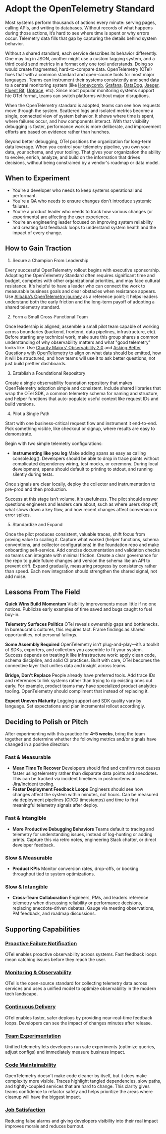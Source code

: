# Adopt the OpenTelemetry Standard

Most systems perform thousands of actions every minute: serving pages, calling APIs, and writing to databases. Without records of what happens during those actions, it’s hard to see where time is spent or why errors occur. Telemetry data fills that gap by capturing the details behind system behavior.

Without a shared standard, each service describes its behavior differently. One may log in JSON, another might use a custom tagging system, and a third could send metrics in a format only one tool understands. Doing so would create fragmented, hard-to-compare data. OpenTelemetry (OTel) fixes that with a common standard and open-source tools for most major languages. Teams can instrument their systems consistently and send data to a central monitoring system (like [Honeycomb](https://www.honeycomb.io/), [Grafana](https://grafana.com/), [DataDog](https://www.datadoghq.com/), [Jaeger](https://www.jaegertracing.io/), [Fluent Bit](https://fluentbit.io/), [Uptrace](https://uptrace.dev/), etc). Since most popular monitoring systems support hte OTel format, teams can switch platforms without major disruptions.

When the OpenTelemetry standard is adopted, teams can see how requests move through the system. Scattered logs and isolated metrics become a single, connected view of system behavior. It shows where time is spent, where failures occur, and how components interact. With that visibility debugging is faster, performance work is more deliberate, and improvement efforts are based on evidence rather than hunches.

Beyond better debugging, OTel positions the organization for long-term data leverage. When you control your telemetry pipeline, you own your data, your schema, and your tooling. That gives your organization the ability to evolve, enrich, analyze, and build on the information that drives decisions, without being constrained by a vendor's roadmap or data model.

## When to Experiment

- You're a developer who needs to keep systems operational and performant.
- You're a QA who needs to ensure changes don't introduce systemic failures.
- You're a product leader who needs to track how various changes (or experiments) are affecting the user experience.
- You’re an engineering leader focused on improving system reliability and creating fast feedback loops to understand system health and the impact of every change.

## How to Gain Traction

1. Secure a Champion From Leadership

Every successful OpenTelemetry rollout begins with executive sponsorship. Adopting the OpenTelemetry Standard often requires significant time and budget, competes with other organizational priorities, and may face cultural resistance. It's helpful to have a leader who can connect the work to measurable business goals and clear obstacles when resistance appears. Use [Alibaba’s OpenTelemetry journey](/resources/tech/otel/alibaba-opentelemetry-journey.md) as a reference point; it helps leaders understand both the early friction and the long-term payoff of adopting a shared telemetry standard.

2. Form a Small Cross-Functional Team

Once leadership is aligned, assemble a small pilot team capable of working across boundaries (backend, frontend, data pipelines, infrastructure, etc). Before starting any technical work, make sure this group shares a common understanding of why observability matters and what "good telemetry" looks like. Use [Charity Majors' Observability 2.0](/resources/tech/otel/observability-2-0-honeycomb.md) and [Asking Better Questions with OpenTelemetry](/resources/tech/otel/asking-better-questions-with-opentelemetry.md) to align on what data should be emitted, how it will be structured, and how teams will use it to ask better questions, not just build prettier dashboards.

3. Establish a Foundational Repository

Create a single observability foundation repository that makes OpenTelemetry adoption simple and consistent. Include shared libraries that wrap the OTel SDK, a common telemetry schema for naming and structure, and helper functions that auto-populate useful context like request IDs and build versions.

4. Pilot a Single Path

Start with one business-critical request flow and instrument it end-to-end. Pick something visible, like checkout or signup, where results are easy to demonstrate.

Begin with two simple telemetry configurations:

- **Instrumenting like you log** Make adding spans as easy as calling console.log(). Developers should be able to drop in trace points without complicated dependency wiring, test mocks, or ceremony. During local development, spans should default to printing to stdout, and running silently during tests.

Once signals are clear locally, deploy the collector and instrumentation to pre-prod and then production.

Success at this stage isn’t volume, it's usefulness. The pilot should answer questions engineers and leaders care about, such as where users drop off, what slows down a key flow, and how recent changes affect conversion or error spikes.

5. Standardize and Expand

Once the pilot produces consistent, valuable traces, shift focus from proving value to scaling it. Capture what worked (helper functions, schema conventions, and collector configurations) in the foundation repo and make onboarding self-service. Add concise documentation and validation checks so teams can integrate with minimal friction. Create a clear governance for the repo to guide future changes and version the schema like an API to prevent drift. Expand gradually, measuring progress by consistency rather than speed. Each new integration should strengthen the shared signal, not add noise.

## Lessons From The Field

**Quick Wins Build Momentum** Visibility improvements mean little if no one notices. Publicize early examples of time saved and bugs caught to fuel buy-in.

**Telemetry Surfaces Politics** OTel reveals ownership gaps and bottlenecks. In bureaucratic cultures, this requires tact. Frame findings as shared opportunities, not personal failings.

**Some Assembly Required** OpenTelemetry isn’t plug-and-play—it’s a toolkit of SDKs, exporters, and collectors you assemble to fit your system. Success depends on treating it like infrastructure work: apply clean code, schema discipline, and solid CI practices. Built with care, OTel becomes the connective layer that unifies data and insight across teams.

**Bridge, Don’t Replace** People already have preferred tools. Add trace IDs and references to link systems rather than trying to rip existing ones out early. For example, product teams may have specialized product analytics tooling. OpenTelemetry should compliment that instead of replacing it.

**Expect Uneven Maturity** Logging support and SDK quality vary by language. Set expectations and plan incremental rollout accordingly.

## Deciding to Polish or Pitch

After experimenting with this practice for **4–5 weeks**, bring the team together and determine whether the following metrics and/or signals have changed in a positive direction:

### Fast & Measurable

- **Mean Time To Recover** Developers should find and confirm root causes faster using telemetry rather than disparate data points and anecdotes. This can be tracked via incident timelines in postmortems or Jira/incident tooling.
- **Faster Deployment Feedback Loops** Engineers should see how changes affect the system within minutes, not hours. Can be measured via deployment pipelines (CI/CD timestamps) and time to first meaningful telemetry signals after deploy.

### Fast & Intangible

- **More Productive Debugging Behaviors** Teams default to tracing and telemetry for understanding issues, instead of log-hunting or adding prints. Capture this via retro notes, engineering Slack chatter, or direct developer feedback.

### Slow & Measurable

- **Product KPIs** Monitor conversion rates, drop-offs, or booking throughput tied to system optimizations.

### Slow & Intangible

- **Cross-Team Collaboration** Engineers, PMs, and leaders reference telemetry when discussing reliability or performance decisions, replacing anecdote-driven debates. Gauge via meeting observations, PM feedback, and roadmap discussions.

## Supporting Capabilities

### [Proactive Failure Notification](/capabilities/proactive-failure-notification.md)

OTel enables proactive observability across systems. Fast feedback loops mean catching issues before they reach the user.

### [Monitoring & Observability](/capabilities/monitoring-and-observability.md)

OTel is the open-source standard for collecting telemetry data across services and uses a unified model to optimize observability in the modern tech landscape.

### [Continuous Delivery](/capabilities/continuous-delivery.md)

OTel enables faster, safer deploys by providing near-real-time feedback loops. Developers can see the impact of changes minutes after release.

### [Team Experimentation](/capabilities/team-experimentation.md)

Unified telemetry lets developers run safe experiments (optimize queries, adjust configs) and immediately measure business impact.

### [Code Maintainability](/capabilities/code-maintainability.md)

OpenTelemetry doesn't make code cleaner by itself, but it does make complexity more visible. Traces highlight tangled dependencies, slow paths, and tightly-coupled services that are hard to change. This clarity gives teams confidence to refactor safely and helps prioritize the areas where cleanup will have the biggest impact.

### [Job Satisfaction](/capabilities/job-satisfaction.md)

Reducing false alarms and giving developers visibility into their real impact improves morale and reduces burnout.
